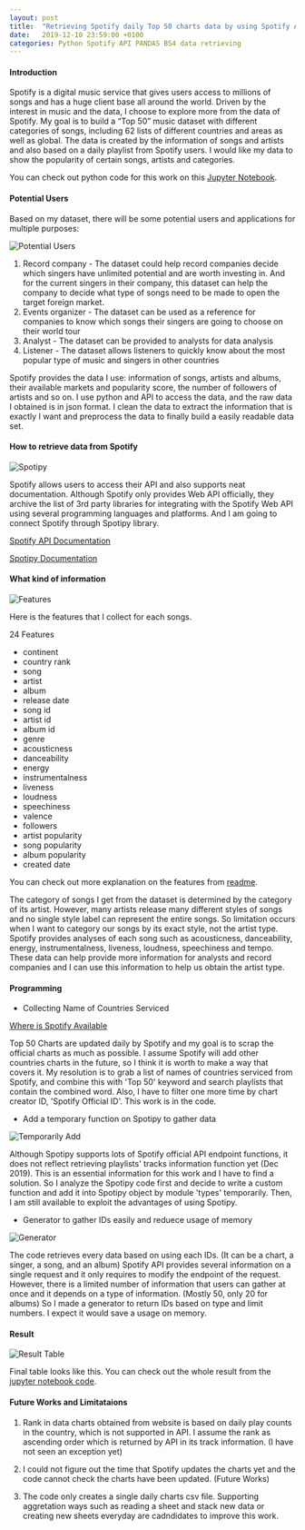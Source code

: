 ```yaml
---
layout: post
title:  "Retrieving Spotify daily Top 50 charts data by using Spotify API and Python"
date:   2019-12-10 23:59:00 +0100
categories: Python Spotify API PANDAS BS4 data retrieving
---
```


#### Introduction

Spotify is a digital music service that gives users access to millions of songs and has a huge client base all around the world. Driven by the interest in music and the data, I choose to explore more from the data of Spotify. My goal is to build a “Top 50” music dataset with different categories of songs, including 62 lists of different countries and areas as well as global. The data is created by the information of songs and artists and also based on a daily playlist from Spotify users. I would like my data to show the popularity of certain songs, artists and categories.


You can check out python code for this work on this [Jupyter Notebook](https://github.com/seonnyseo/spotify_top_charts_retrieve/blob/master/spotify_top_charts_retrieve.ipynb).


#### Potential Users

Based on my dataset, there will be some potential users and applications for multiple purposes:

![Potential Users](https://i.imgur.com/KcajQ9U.jpg?1)

1. Record company - The dataset could help record companies decide which singers have unlimited potential and are worth investing in. And for the current singers in their company, this dataset can help the company to decide what type of songs need to be made to open the target foreign market. 
2. Events organizer - The dataset can be used as a reference for companies to know which songs their singers are going to choose on their world tour
3. Analyst - The dataset can be provided to analysts for data analysis
4. Listener - The dataset allows listeners to quickly know about the most popular type of music and singers in other countries

Spotify provides the data I use: information of songs, artists and albums, their available markets and popularity score, the number of followers of artists and so on. I use python and API to access the data, and the raw data I obtained is in json format. I clean the data to extract the information that is exactly I want and preprocess the data to finally build a easily readable data set.

#### How to retrieve data from Spotify

![Spotipy](https://i.imgur.com/MYpwORy.jpg)

Spotify allows users to access their API and also supports neat documentation. Although Spotify only provides Web API officially, they archive the list of 3rd party libraries for integrating with the Spotify Web API using several programming languages and platforms. And I am going to connect Spotify through Spotipy library.

[Spotify API Documentation](https://developer.spotify.com/documentation/web-api/)

[Spotipy Documentation](https://spotipy.readthedocs.io/en/2.6.1/)

#### What kind of information

![Features](https://i.imgur.com/bTDQcpM.jpg)

Here is the features that I collect for each songs.

24 Features

* continent 
* country rank
* song
* artist
* album
* release date
* song id
* artist id
* album id
* genre
* acousticness
* danceability
* energy
* instrumentalness
* liveness
* loudness
* speechiness
* valence
* followers
* artist popularity
* song popularity
* album popularity
* created date

You can check out more explanation on the features from [readme](https://github.com/seonnyseo/spotify_top_charts_retrieve).

The category of songs I get from the dataset is determined by the category of its artist. However, many artists release many different styles of songs and no single style label can represent the entire songs. So limitation occurs when I want to category our songs by its exact style, not the artist type. Spotify provides analyses of each song such as acousticness, danceability, energy, instrumentalness, liveness, loudness, speechiness and tempo. These data can help provide more information for analysts and record companies and I can use this information to help us obtain the artist type.


#### Programming

* Collecting Name of Countries Serviced

[Where is Spotify Available](https://support.spotify.com/us/using_spotify/getting_started/full-list-of-territories-where-spotify-is-available/)

Top 50 Charts are updated daily by Spotify and my goal is to scrap the official charts as much as possible. I assume Spotify will add other countries charts in the future, so I think it is worth to make a way that covers it. My resolution is to grab a list of names of countries serviced from Spotify, and combine this with 'Top 50' keyword and search playlists that contain the combined word. Also, I have to filter one more time by chart creator ID, 'Spotify Official ID'. This work is in the code. 

* Add a temporary function on Spotipy to gather data

![Temporarily Add](https://i.imgur.com/Om2qpDV.jpg)

Although Spotipy supports lots of Spotify official API endpoint functions, it does not reflect retrieving playlists' tracks information function yet (Dec 2019). This is an essential information for this work and I have to find a solution. So I analyze the Spotipy code first and decide to write a custom function and add it into Spotipy object by module 'types' temporarily. Then, I am still available to exploit the advantages of using Spotipy.

* Generator to gather IDs easily and reduece usage of memory

![Generator](https://i.imgur.com/2ioB86n.jpg)

The code retrieves every data based on using each IDs. (It can be a chart, a singer, a song, and an album) Spotify API provides several information on a single request and it only requires to modify the endpoint of the request. However, there is a limited number of information that users can gather at once and it depends on a type of information. (Mostly 50, only 20 for albums) So I made a generator to return IDs based on type and limit numbers. I expect it would save a usage on memory.


#### Result

![Result Table](https://i.imgur.com/McQ1NXJ.jpg)

Final table looks like this. You can check out the whole result from the [jupyter notebook code](https://github.com/seonnyseo/spotify_top_charts_retrieve/blob/master/spotify_top_charts_retrieve.ipynb).



#### Future Works and Limitataions

1. Rank in data charts obtained from website is based on daily play counts in the country, which is not supported in API. I assume the rank as ascending order which is returned by API in its track information. (I have not seen an exception yet)

2. I could not figure out the time that Spotify updates the charts yet and the code cannot check the charts have been updated. (Future Works)

3. The code only creates a single daily charts csv file. Supporting aggretation ways such as reading a sheet and stack new data or creating new sheets everyday are 
cadndidates to improve this work.

